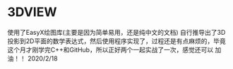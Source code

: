 # 3DVIEW
使用了EasyX绘图库(主要是因为简单易用，还是纯中文的文档)
自行推导出了3D投影到2D平面的数学表达式，然后使用程序实现了，过程还是有点麻烦的，毕竟这个月才刚学完C++和GitHub，所以正好两个一起实战了一次，感觉还可以
加油！！                2020/2/18
